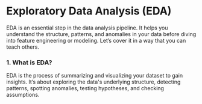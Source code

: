 # Exploratory Data Analysis (EDA)

EDA is an essential step in the data analysis pipeline. It helps you understand the structure, patterns, and anomalies in your data before diving into feature engineering or modeling. Let’s cover it in a way that you can teach others.

### 1. What is EDA?

EDA is the process of summarizing and visualizing your dataset to gain insights. It’s about exploring the data's underlying structure, detecting patterns, spotting anomalies, testing hypotheses, and checking assumptions.
